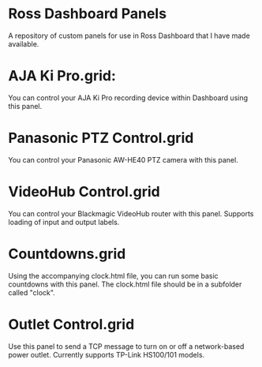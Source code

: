 # Ross Dashboard Panels
A repository of custom panels for use in Ross Dashboard that I have made available.

# AJA Ki Pro.grid:
You can control your AJA Ki Pro recording device within Dashboard using this panel.

# Panasonic PTZ Control.grid
You can control your Panasonic AW-HE40 PTZ camera with this panel.

# VideoHub Control.grid
You can control your Blackmagic VideoHub router with this panel. Supports loading of input and output labels.

# Countdowns.grid
Using the accompanying clock.html file, you can run some basic countdowns with this panel. The clock.html file should be in a subfolder called "clock".

# Outlet Control.grid
Use this panel to send a TCP message to turn on or off a network-based power outlet. Currently supports TP-Link HS100/101 models.
